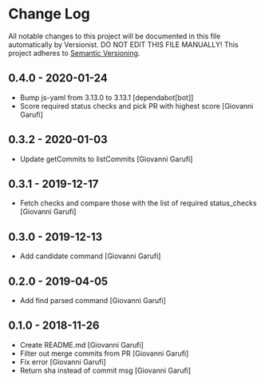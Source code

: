 # Change Log

All notable changes to this project will be documented in this file
automatically by Versionist. DO NOT EDIT THIS FILE MANUALLY!
This project adheres to [Semantic Versioning](http://semver.org/).

## 0.4.0 - 2020-01-24

* Bump js-yaml from 3.13.0 to 3.13.1 [dependabot[bot]]
* Score required status checks and pick PR with highest score [Giovanni Garufi]

## 0.3.2 - 2020-01-03

* Update getCommits to listCommits [Giovanni Garufi]

## 0.3.1 - 2019-12-17

* Fetch checks and compare those with the list of required status_checks [Giovanni Garufi]

## 0.3.0 - 2019-12-13

* Add candidate command [Giovanni Garufi]

## 0.2.0 - 2019-04-05

* Add find parsed command [Giovanni Garufi]

## 0.1.0 - 2018-11-26

* Create README.md [Giovanni Garufi]
* Filter out merge commits from PR [Giovanni Garufi]
* Fix error [Giovanni Garufi]
* Return sha instead of commit msg [Giovanni Garufi]
